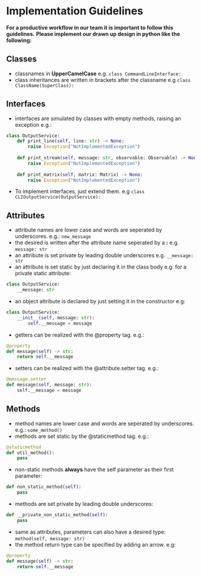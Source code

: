 # Implementation Guidelines
**For a productive workflow in our team it is important to follow this guidelines.**
**Please implement our drawn up design in python like the following:**

## Classes
* classnames in **UpperCamelCase** e.g. `class CommandLineInterface:`
* class inheritances are written in brackets after the classname e.g `class ClassName(SuperClass):`

## Interfaces
* interfaces are simulated by classes with empty methods, raising an exception e.g.:
```Python
class OutputService:
    def print_line(self, line: str) -> None:
        raise Exception("NotImplementedException")
		
    def print_stream(self, message: str, observable: Observable) -> None:
        raise Exception("NotImplementedException")
		
    def print_matrix(self, matrix: Matrix) -> None:
        raise Exception("NotImplementedException")
```
* To implement interfaces, just extend them. e.g `class CLIOutputService(OutputService):`

## Attributes
* attribute names are lower case and words are seperated by underscores. e.g.: `new_message`
* the desired is written after the attribute name seperated by a **:** e.g. `message: str`
* an attribute is set private by leading double underscores e.g. `__message: str`
* an attribute is set static by just declaring it in the class body e.g. for a private static attribute:
```Python
class OutputService:
    __message: str
```
* an object attribute is declared by just setting it in the constructor e.g:
```Python
class OutputService:
    __init__(self, message: str):
        self.__message = message
```
* getters can be realized with the @property tag. e.g.:
```Python
@property
def message(self) -> str:
    return self.__message
```

* setters can be realized with the @attribute.setter tag. e.g.:
```Python
@message.setter
def message(self, message: str):
    self.__message = message
```

## Methods
* method names are lower case and words are seperated by underscores. e.g.: `some_method()`
* methods are set static by the @staticmethod tag. e.g.:
```Python
@staticmethod
def util_method():
    pass
```
* non-static methods **always** have the self parameter as their first parameter:
```Python
def non_static_method(self):
    pass
```
* methods are set private by leading double underscores:
```Python
def __private_non_static_method(self):
    pass
```
* same as attributes, parameters can also have a desired type: `method(self, message: str)`
* the method return type can be specified by adding an arrow. e.g:
```Python
@property
def message(self) -> str:
    return self.__message
```